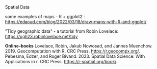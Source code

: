 Spatial Data

some examples of maps - R + ggplot2 : https://edaoud.com/blog/2022/03/18/draw-maps-with-R-and-ggplot/

"Tidy geographic data" - a tutorial from Robin Lovelace: https://ogh23.robinlovelace.net/tidy

**Online-books**
Lovelace, Robin, Jakub Nowosad, and Jannes Muenchow. 2019. Geocomputation with R. CRC Press. https://r.geocompx.org/.
Pebesma, Edzer, and Roger Bivand. 2023. Spatial Data Science: With Applications in r. CRC Press. https://r-spatial.org/book/. 
